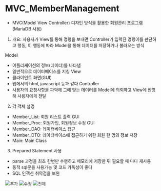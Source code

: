 # MVC_MemberManagement

- MVC(Model View Controller) 디자인 방식을 활용한 회원관리 프로그램(MariaDB 사용)

1. 개요: 사용자가 View를 통해 명령을 보내면 Controller가 입력된 명령어를 판단하고 행동, 이 행동에 따라
Model을 통해 데이터를 저장하거나 불러오는 방식

Model
- 어플리케이션의 정보(데이터)를 나타냄
- 일반적으로 데이터베이스를 지칭
View
- 클라이언트 화면(GUI)
- 웹에서의 html, javascript 등과 같다
Controller
- 사용자의 요청사항을 파악해 그에 맞는 데이터를 Model에 의뢰하고 View에 반영해 사용자에게 전달

2. 각 객체 설명
- Member_List: 회원 리스트 출력 GUI
- Member_Proc: 회원가입, 회원정보 수정 GUI
- Member_DAO: 데이터베이스 접근
- Member_DTO: 데이터베이스에 접근하기 위한 회원 한 명의 정보 저장
- Main: Main Class

3. Prepared Statement 사용
- parse 과정을 최초 한번만 수행하고 메모리에 저장한 뒤 필요할 때 마다 재사용
- 동적 sql문을 사용가능 및 코드 가독성이 좋다
- SQL 인젝션 취약점을 보완

![추가](https://user-images.githubusercontent.com/62934257/175850964-7f104619-b5ab-4e52-b15d-d1da648f897b.PNG)
![수정](https://user-images.githubusercontent.com/62934257/175850968-c87297b7-6b9e-4f53-9fd9-1dcb294e7368.PNG)
![전체](https://user-images.githubusercontent.com/62934257/175850969-5086549d-7ab9-47a3-bbe6-b57d59eb63c0.PNG)
